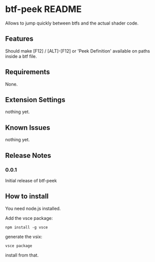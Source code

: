 # btf-peek README

Allows to jump quickly between btfs and the actual shader code.

## Features

Should make [F12] / [ALT]-[F12] or 'Peek Definition' available on paths inside a btf file.

## Requirements

None.

## Extension Settings

nothing yet.

## Known Issues

nothing yet.

## Release Notes

### 0.0.1

Initial release of btf-peek


## How to install

You need node.js installed.

Add the vsce package:

    npm install -g vsce

generate the vsix:

    vsce package

install from that.